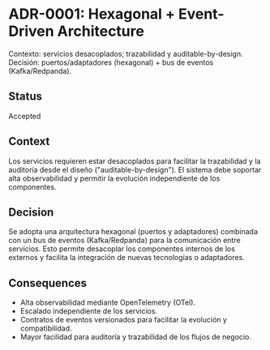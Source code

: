 
# ADR-0001: Hexagonal + Event-Driven Architecture
Contexto: servicios desacoplados; trazabilidad y auditable-by-design.
Decisión: puertos/adaptadores (hexagonal) + bus de eventos (Kafka/Redpanda).

## Status
Accepted

## Context
Los servicios requieren estar desacoplados para facilitar la trazabilidad y la auditoría desde el diseño ("auditable-by-design"). El sistema debe soportar alta observabilidad y permitir la evolución independiente de los componentes.

## Decision
Se adopta una arquitectura hexagonal (puertos y adaptadores) combinada con un bus de eventos (Kafka/Redpanda) para la comunicación entre servicios. Esto permite desacoplar los componentes internos de los externos y facilita la integración de nuevas tecnologías o adaptadores.

## Consequences
- Alta observabilidad mediante OpenTelemetry (OTel).
- Escalado independiente de los servicios.
- Contratos de eventos versionados para facilitar la evolución y compatibilidad.
- Mayor facilidad para auditoría y trazabilidad de los flujos de negocio.
